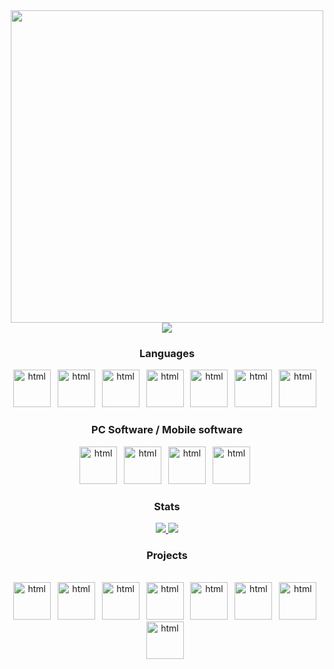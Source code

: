 <div id="header" align="center">
  <img src="https://fluid-developer.github.io/logo.png" width="500"/>
</div>
<div align="center">
  <img src="https://img.shields.io/badge/Fluid_Developer-blue"/>
</div>
<div id="lnags" align="center" down>
  <h3>Languages<br></h3>
  <a href="https://html5.org/"><img src="https://github.com/fluid-developer/fluid-developer.github.io/blob/main/logos/HTML5-logo.png?raw=true" alt="html" height="60"></a>&ensp;
  <a href="https://html5.org/"><img src="https://github.com/fluid-developer/fluid-developer.github.io/blob/main/logos/CSS-logo.png?raw=true" alt="html" height="60"></a>&ensp;
  <a href="https://kotlinlang.org/"><img src="https://github.com/fluid-developer/fluid-developer.github.io/blob/main/logos/Kotlin-logo.png?raw=true" alt="html" height="60"></a>&ensp;
  <a href="https://www.gnu.org/software/bash/"><img src="https://github.com/fluid-developer/fluid-developer.github.io/blob/main/logos/Bash-logo.png?raw=true" alt="html" height="60"></a>&ensp;
  <a href="https://developer.mozilla.org/en-US/docs/Web/javascript"><img src="https://github.com/fluid-developer/fluid-developer.github.io/blob/main/logos/JavaScript-logo.png?raw=true" alt="html" height="60"></a>&ensp;
  <a href="https://www.php.net/"><img src="https://github.com/fluid-developer/fluid-developer.github.io/blob/main/logos/PHP-logo.png?raw=true" alt="html" height="60"></a>&ensp;
  <a href="https://www.python.org/"><img src="https://github.com/fluid-developer/fluid-developer.github.io/blob/main/logos/Python-logo.png?raw=true" alt="html" height="60"></a>&ensp;
</div>

<div id="sw" align=center>
  <h3>PC Software / Mobile software<br></h3>
  <a href="https://www.kde.org/"><img src="https://github.com/fluid-developer/fluid-developer.github.io/blob/main/logos/KDE-logo.png?raw=true" alt="html" height="60"></a>&ensp; <a href="https://archlinux.org/"><img src="https://github.com/fluid-developer/fluid-developer.github.io/blob/main/logos/Arch_linux-logo.png?raw=true" alt="html" height="60"></a>&ensp;
  <a href="https://www.lineageos.org/"><img src="https://github.com/fluid-developer/fluid-developer.github.io/blob/main/logos/LineageOS-logo.png?raw=true" alt="html" height="60"></a>&ensp; <a href="https://www.android.org/"><img src="https://github.com/fluid-developer/fluid-developer.github.io/blob/main/logos/Android-logo.png?raw=true" alt="html" height="60"></a>&ensp;
</div>

<div id="stats" align="center">
  <h3>Stats</h3>
  <a href="https://github.com/fluid-developer">
    <img src="https://github-readme-stats.vercel.app/api?username=fluid-developer&theme=react">
  </a>
  <a href="https://github.com/fluid-developer">
    <img src="https://github-readme-stats.vercel.app/api/top-langs/?username=fluid-developer&layout=compact&theme=react">
  </a>
</div>

<div id="projects" align="center">
    <h3>Projects</h3><br>
    <a href="https://github.com/fluid-developer/Patcher-You"><img src="https://github.com/fluid-developer/fluid-developer.github.io/blob/main/logos/PatcherU-logo.png?raw=true" alt="html" height="60"></a>&ensp;
    <a href="https://github.com/fluid-developer/FluidClumsy"><img src="https://github.com/fluid-developer/fluid-developer.github.io/blob/main/logos/FluidClumsy-logo.png?raw=true" alt="html" height="60"></a>&ensp;
    <a href="https://github.com/fluid-developer/FPkg"><img src="https://github.com/fluid-developer/fluid-developer.github.io/blob/main/logos/FPkg-logo.png?raw=true" alt="html" height="60"></a>&ensp;
    <a href="https://github.com/fluid-developer/FPassword-Manager"><img src="https://github.com/fluid-developer/fluid-developer.github.io/blob/main/logos/FPM-logo.png?raw=true" alt="html" height="60"></a>&ensp;
    <a href="https://github.com/fluid-developer/solver"><img src="https://github.com/fluid-developer/fluid-developer.github.io/blob/main/logos/Solver-logo.png?raw=true" alt="html" height="60"></a>&ensp;
    <a href="https://github.com/fluid-developer/LiquidOS"><img src="https://github.com/fluid-developer/fluid-developer.github.io/blob/main/logos/LiquidOS-logo.png?raw=true" alt="html" height="60"></a>&ensp;
    <a href="https://github.com/fluid-developer/LiquidOS-bundle"><img src="https://github.com/fluid-developer/fluid-developer.github.io/blob/main/logos/LiquidOS-logo.png?raw=true" alt="html" height="60"></a>&ensp;
  <a href="https://github.com/fluid-developer/FFramework"><img src="https://github.com/fluid-developer/fluid-developer.github.io/blob/main/logos/FFramework-logo.png?raw=true" alt="html" height="60"></a>&ensp;
</div>




<!--
**fluid-developer/fluid-developer** is a ✨ _special_ ✨ repository because its `README.md` (this file) appears on your GitHub profile.

Here are some ideas to get you started:

- 🔭 I’m currently working on ...
- 🌱 I’m currently learning ...
- 👯 I’m looking to collaborate on ...
- 🤔 I’m looking for help with ...
- 💬 Ask me about ...
- 📫 How to reach me: ...
- 😄 Pronouns: ...
- ⚡ Fun fact: ...
-->
